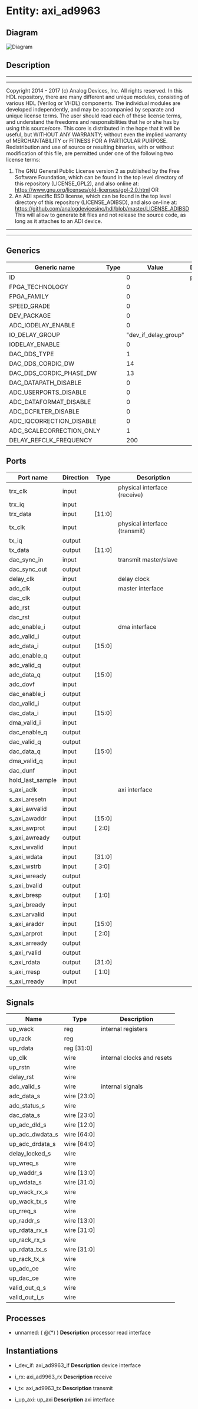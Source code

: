 # Entity: axi_ad9963

## Diagram

![Diagram](axi_ad9963.svg "Diagram")
## Description

***************************************************************************
 ***************************************************************************
 Copyright 2014 - 2017 (c) Analog Devices, Inc. All rights reserved.
 In this HDL repository, there are many different and unique modules, consisting
 of various HDL (Verilog or VHDL) components. The individual modules are
 developed independently, and may be accompanied by separate and unique license
 terms.
 The user should read each of these license terms, and understand the
 freedoms and responsibilities that he or she has by using this source/core.
 This core is distributed in the hope that it will be useful, but WITHOUT ANY
 WARRANTY; without even the implied warranty of MERCHANTABILITY or FITNESS FOR
 A PARTICULAR PURPOSE.
 Redistribution and use of source or resulting binaries, with or without modification
 of this file, are permitted under one of the following two license terms:
   1. The GNU General Public License version 2 as published by the
      Free Software Foundation, which can be found in the top level directory
      of this repository (LICENSE_GPL2), and also online at:
      <https://www.gnu.org/licenses/old-licenses/gpl-2.0.html>
 OR
   2. An ADI specific BSD license, which can be found in the top level directory
      of this repository (LICENSE_ADIBSD), and also on-line at:
      https://github.com/analogdevicesinc/hdl/blob/master/LICENSE_ADIBSD
      This will allow to generate bit files and not release the source code,
      as long as it attaches to an ADI device.
 ***************************************************************************
 ***************************************************************************
 
## Generics

| Generic name             | Type | Value                | Description |
| ------------------------ | ---- | -------------------- | ----------- |
| ID                       |      | 0                    | parameters  |
| FPGA_TECHNOLOGY          |      | 0                    |             |
| FPGA_FAMILY              |      | 0                    |             |
| SPEED_GRADE              |      | 0                    |             |
| DEV_PACKAGE              |      | 0                    |             |
| ADC_IODELAY_ENABLE       |      | 0                    |             |
| IO_DELAY_GROUP           |      | "dev_if_delay_group" |             |
| IODELAY_ENABLE           |      | 0                    |             |
| DAC_DDS_TYPE             |      | 1                    |             |
| DAC_DDS_CORDIC_DW        |      | 14                   |             |
| DAC_DDS_CORDIC_PHASE_DW  |      | 13                   |             |
| DAC_DATAPATH_DISABLE     |      | 0                    |             |
| ADC_USERPORTS_DISABLE    |      | 0                    |             |
| ADC_DATAFORMAT_DISABLE   |      | 0                    |             |
| ADC_DCFILTER_DISABLE     |      | 0                    |             |
| ADC_IQCORRECTION_DISABLE |      | 0                    |             |
| ADC_SCALECORRECTION_ONLY |      | 1                    |             |
| DELAY_REFCLK_FREQUENCY   |      | 200                  |             |
## Ports

| Port name        | Direction | Type   | Description                   |
| ---------------- | --------- | ------ | ----------------------------- |
| trx_clk          | input     |        | physical interface (receive)  |
| trx_iq           | input     |        |                               |
| trx_data         | input     | [11:0] |                               |
| tx_clk           | input     |        | physical interface (transmit) |
| tx_iq            | output    |        |                               |
| tx_data          | output    | [11:0] |                               |
| dac_sync_in      | input     |        | transmit master/slave         |
| dac_sync_out     | output    |        |                               |
| delay_clk        | input     |        | delay clock                   |
| adc_clk          | output    |        | master interface              |
| dac_clk          | output    |        |                               |
| adc_rst          | output    |        |                               |
| dac_rst          | output    |        |                               |
| adc_enable_i     | output    |        | dma interface                 |
| adc_valid_i      | output    |        |                               |
| adc_data_i       | output    | [15:0] |                               |
| adc_enable_q     | output    |        |                               |
| adc_valid_q      | output    |        |                               |
| adc_data_q       | output    | [15:0] |                               |
| adc_dovf         | input     |        |                               |
| dac_enable_i     | output    |        |                               |
| dac_valid_i      | output    |        |                               |
| dac_data_i       | input     | [15:0] |                               |
| dma_valid_i      | input     |        |                               |
| dac_enable_q     | output    |        |                               |
| dac_valid_q      | output    |        |                               |
| dac_data_q       | input     | [15:0] |                               |
| dma_valid_q      | input     |        |                               |
| dac_dunf         | input     |        |                               |
| hold_last_sample | input     |        |                               |
| s_axi_aclk       | input     |        | axi interface                 |
| s_axi_aresetn    | input     |        |                               |
| s_axi_awvalid    | input     |        |                               |
| s_axi_awaddr     | input     | [15:0] |                               |
| s_axi_awprot     | input     | [ 2:0] |                               |
| s_axi_awready    | output    |        |                               |
| s_axi_wvalid     | input     |        |                               |
| s_axi_wdata      | input     | [31:0] |                               |
| s_axi_wstrb      | input     | [ 3:0] |                               |
| s_axi_wready     | output    |        |                               |
| s_axi_bvalid     | output    |        |                               |
| s_axi_bresp      | output    | [ 1:0] |                               |
| s_axi_bready     | input     |        |                               |
| s_axi_arvalid    | input     |        |                               |
| s_axi_araddr     | input     | [15:0] |                               |
| s_axi_arprot     | input     | [ 2:0] |                               |
| s_axi_arready    | output    |        |                               |
| s_axi_rvalid     | output    |        |                               |
| s_axi_rdata      | output    | [31:0] |                               |
| s_axi_rresp      | output    | [ 1:0] |                               |
| s_axi_rready     | input     |        |                               |
## Signals

| Name            | Type           | Description                 |
| --------------- | -------------- | --------------------------- |
| up_wack         | reg            | internal registers          |
| up_rack         | reg            |                             |
| up_rdata        | reg     [31:0] |                             |
| up_clk          | wire           | internal clocks and resets  |
| up_rstn         | wire           |                             |
| delay_rst       | wire           |                             |
| adc_valid_s     | wire           | internal signals            |
| adc_data_s      | wire [23:0]    |                             |
| adc_status_s    | wire           |                             |
| dac_data_s      | wire [23:0]    |                             |
| up_adc_dld_s    | wire [12:0]    |                             |
| up_adc_dwdata_s | wire [64:0]    |                             |
| up_adc_drdata_s | wire [64:0]    |                             |
| delay_locked_s  | wire           |                             |
| up_wreq_s       | wire           |                             |
| up_waddr_s      | wire [13:0]    |                             |
| up_wdata_s      | wire [31:0]    |                             |
| up_wack_rx_s    | wire           |                             |
| up_wack_tx_s    | wire           |                             |
| up_rreq_s       | wire           |                             |
| up_raddr_s      | wire [13:0]    |                             |
| up_rdata_rx_s   | wire [31:0]    |                             |
| up_rack_rx_s    | wire           |                             |
| up_rdata_tx_s   | wire [31:0]    |                             |
| up_rack_tx_s    | wire           |                             |
| up_adc_ce       | wire           |                             |
| up_dac_ce       | wire           |                             |
| valid_out_q_s   | wire           |                             |
| valid_out_i_s   | wire           |                             |
## Processes
- unnamed: ( @(*) )
**Description**
processor read interface

## Instantiations

- i_dev_if: axi_ad9963_if
**Description**
device interface

- i_rx: axi_ad9963_rx
**Description**
receive

- i_tx: axi_ad9963_tx
**Description**
transmit

- i_up_axi: up_axi
**Description**
axi interface

